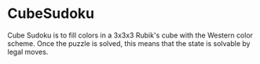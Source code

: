 # CubeSudoku
Cube Sudoku is to fill colors in a 3x3x3 Rubik's cube with the Western color scheme.  Once the puzzle is solved, this means that the state is solvable by legal moves.
